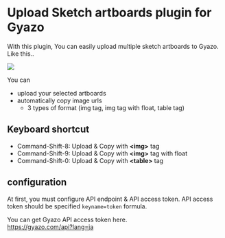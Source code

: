 # Upload Sketch artboards plugin for Gyazo

With this plugin, You can easily upload multiple sketch artboards to Gyazo.
Like this..

[![](https://www.youtube.com/upload_thumbnail?v=i0Ppd208beI&t=hqdefault&ts=1484408757856)](https://www.youtube.com/watch?v=i0Ppd208beI&feature=youtu.be)

You can
- upload your selected artboards
- automatically copy image urls
  - 3 types of format (img tag, img tag with float, table tag)

## Keyboard shortcut
- Command-Shift-8: Upload & Copy with **&lt;img&gt;** tag
- Command-Shift-9: Upload & Copy with **&lt;img&gt;** tag with float
- Command-Shift-0: Upload & Copy with **&lt;table&gt;** tag

## configuration
At first, you must configure API endpoint & API access token.
API access token should be specified `keyname=token` formula.

You can get Gyazo API access token here.  
https://gyazo.com/api?lang=ja
